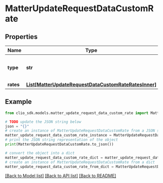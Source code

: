 # MatterUpdateRequestDataCustomRate


## Properties

Name | Type | Description | Notes
------------ | ------------- | ------------- | -------------
**type** | **str** | The type of custom rate for the Matter. | [optional] 
**rates** | [**List[MatterUpdateRequestDataCustomRateRatesInner]**](MatterUpdateRequestDataCustomRateRatesInner.md) |  | [optional] 

## Example

```python
from clio_sdk.models.matter_update_request_data_custom_rate import MatterUpdateRequestDataCustomRate

# TODO update the JSON string below
json = "{}"
# create an instance of MatterUpdateRequestDataCustomRate from a JSON string
matter_update_request_data_custom_rate_instance = MatterUpdateRequestDataCustomRate.from_json(json)
# print the JSON string representation of the object
print(MatterUpdateRequestDataCustomRate.to_json())

# convert the object into a dict
matter_update_request_data_custom_rate_dict = matter_update_request_data_custom_rate_instance.to_dict()
# create an instance of MatterUpdateRequestDataCustomRate from a dict
matter_update_request_data_custom_rate_from_dict = MatterUpdateRequestDataCustomRate.from_dict(matter_update_request_data_custom_rate_dict)
```
[[Back to Model list]](../README.md#documentation-for-models) [[Back to API list]](../README.md#documentation-for-api-endpoints) [[Back to README]](../README.md)


